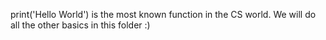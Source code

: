 print('Hello World') is the most known function in the CS world. 
We will do all the other basics in this folder :)
